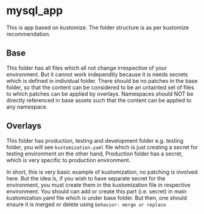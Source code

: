 # mysql_app

This is app based on kustomize.
The folder structure is as per kustomize recommendation.

## Base

This folder has all files which all not change irrespective of your environment. But it cannot work independtly because it is needs secrets which is defined in individual folder.
There should be no patches in the base folder, so that the content can be considered to be an untainted set of files to which patches can be applied by overlays.
Namespaces should NOT be directly referenced in base assets such that the content can be applied to any namespace.

## Overlays

This folder has production, testing and development folder
e.g. testing folder, you will see `kustomization.yaml` file which is just creating a secret for testing environment
on the other hand, Production folder has a secret, which is very specific to production environment.

In short, this is very basic example of kustomization, no patching is involved here. But the idea is, if you wish to have separate secret for the environment,
you must create them in the kustomization file in respective environment. You should can add or create this part (i.e. secret) in main kustomization.yaml file which is under base folder.
But then, one should ensure it is merged or delete using  `behavior: merge or replace`
